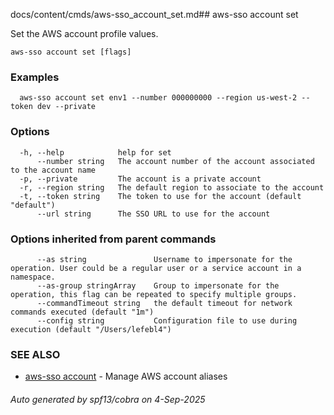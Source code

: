 docs/content/cmds/aws-sso_account_set.md## aws-sso account set

Set the AWS account profile values.

```
aws-sso account set [flags]
```

### Examples

```
  aws-sso account set env1 --number 000000000 --region us-west-2 --token dev --private
```

### Options

```
  -h, --help            help for set
      --number string   The account number of the account associated to the account name
  -p, --private         The account is a private account
  -r, --region string   The default region to associate to the account
  -t, --token string    The token to use for the account (default "default")
      --url string      The SSO URL to use for the account
```

### Options inherited from parent commands

```
      --as string               Username to impersonate for the operation. User could be a regular user or a service account in a namespace.
      --as-group stringArray    Group to impersonate for the operation, this flag can be repeated to specify multiple groups.
      --commandTimeout string   the default timeout for network commands executed (default "1m")
      --config string           Configuration file to use during execution (default "/Users/lefebl4")
```

### SEE ALSO

* [aws-sso account](../aws-sso_account)	 - Manage AWS account aliases

###### Auto generated by spf13/cobra on 4-Sep-2025
